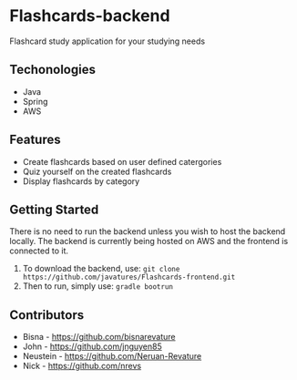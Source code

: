 # Flashcards-backend
Flashcard study application for your studying needs

## Techonologies
* Java
* Spring
* AWS

## Features
* Create flashcards based on user defined catergories
* Quiz yourself on the created flashcards
* Display flashcards by category

## Getting Started
There is no need to run the backend unless you wish to host the backend locally. The backend is currently being hosted on AWS and the frontend is connected to it.
1. To download the backend, use:
`git clone https://github.com/javatures/Flashcards-frontend.git`
2. Then to run, simply use:
`gradle bootrun`

## Contributors
- Bisna - https://github.com/bisnarevature
- John - https://github.com/jnguyen85
- Neustein - https://github.com/Neruan-Revature
- Nick - https://github.com/nrevs
